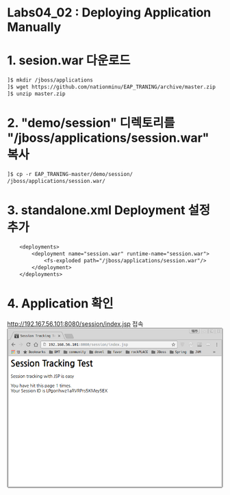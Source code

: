 # Labs04_02 : Deploying Application Manually

# 1. sesion.war 다운로드
```
]$ mkdir /jboss/applications
]$ wget https://github.com/nationminu/EAP_TRANING/archive/master.zip
]$ unzip master.zip
```

# 2. "demo/session" 디렉토리를 "/jboss/applications/session.war" 복사
```
]$ cp -r EAP_TRANING-master/demo/session/ /jboss/applications/session.war/
```

# 3. standalone.xml Deployment 설정 추가
```
    <deployments> 
        <deployment name="session.war" runtime-name="session.war">
            <fs-exploded path="/jboss/applications/session.war"/>
        </deployment>
    </deployments>
```

# 4. Application 확인
http://192.167.56.101:8080/session/index.jsp 접속 <BR/>
![labs04](imgs/labs04_02_01.png) 


